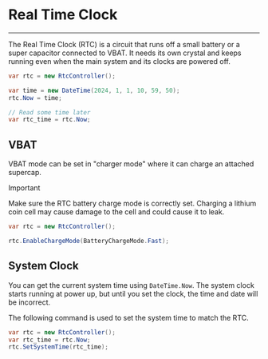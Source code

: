 # Real Time Clock
---
The Real Time Clock (RTC) is a circuit that runs off a small battery or a super capacitor connected to VBAT. It needs its own crystal and keeps running even when the main system and its clocks are powered off.

```cs
var rtc = new RtcController();

var time = new DateTime(2024, 1, 1, 10, 59, 50);
rtc.Now = time;

// Read some time later
var rtc_time = rtc.Now;
```

## VBAT

VBAT mode can be set in "charger mode" where it can charge an attached supercap.

> [!Important]
> Make sure the RTC battery charge mode is correctly set. Charging a lithium coin cell may cause damage to the cell and could cause it to leak.

```cs
var rtc = new RtcController();

rtc.EnableChargeMode(BatteryChargeMode.Fast);
```

## System Clock

You can get the current system time using `DateTime.Now`. The system clock starts running at power up, but until you set the clock, the time and date will be incorrect. 

The following command is used to set the system time to match the RTC.

```cs
var rtc = new RtcController();
var rtc_time = rtc.Now;
rtc.SetSystemTime(rtc_time);
```

